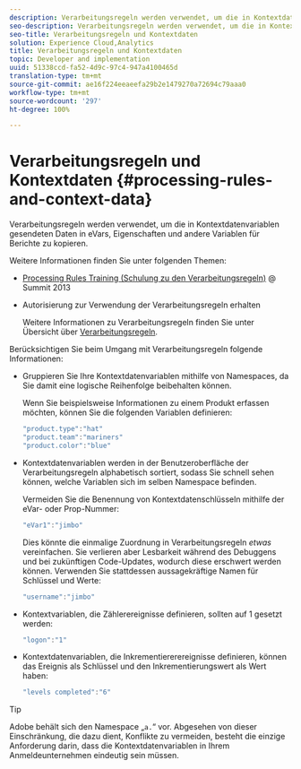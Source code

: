 ```yaml
---
description: Verarbeitungsregeln werden verwendet, um die in Kontextdatenvariablen gesendeten Daten in eVars, Eigenschaften und andere Variablen für Berichte zu kopieren.
seo-description: Verarbeitungsregeln werden verwendet, um die in Kontextdatenvariablen gesendeten Daten in eVars, Eigenschaften und andere Variablen für Berichte zu kopieren.
seo-title: Verarbeitungsregeln und Kontextdaten
solution: Experience Cloud,Analytics
title: Verarbeitungsregeln und Kontextdaten
topic: Developer and implementation
uuid: 51338ccd-fa52-4d9c-97c4-947a4100465d
translation-type: tm+mt
source-git-commit: ae16f224eeaeefa29b2e1479270a72694c79aaa0
workflow-type: tm+mt
source-wordcount: '297'
ht-degree: 100%

---
```



# Verarbeitungsregeln und Kontextdaten {#processing-rules-and-context-data}

Verarbeitungsregeln werden verwendet, um die in Kontextdatenvariablen gesendeten Daten in eVars, Eigenschaften und andere Variablen für Berichte zu kopieren.

Weitere Informationen finden Sie unter folgenden Themen:

* [Processing Rules Training (Schulung zu den Verarbeitungsregeln)](https://tv.adobe.com/embed/1181/16506/) @ Summit 2013
* Autorisierung zur Verwendung der Verarbeitungsregeln erhalten

   Weitere Informationen zu Verarbeitungsregeln finden Sie unter Übersicht über [Verarbeitungsregeln](https://docs.adobe.com/content/help/de-DE/analytics/admin/admin-tools/processing-rules/processing-rules.html).

Berücksichtigen Sie beim Umgang mit Verarbeitungsregeln folgende Informationen:

* Gruppieren Sie Ihre Kontextdatenvariablen mithilfe von Namespaces, da Sie damit eine logische Reihenfolge beibehalten können.

   Wenn Sie beispielsweise Informationen zu einem Produkt erfassen möchten, können Sie die folgenden Variablen definieren:

   ```js
   "product.type":"hat" 
   "product.team":"mariners" 
   "product.color":"blue"
   ```

* Kontextdatenvariablen werden in der Benutzeroberfläche der Verarbeitungsregeln alphabetisch sortiert, sodass Sie schnell sehen können, welche Variablen sich im selben Namespace befinden.

   Vermeiden Sie die Benennung von Kontextdatenschlüsseln mithilfe der eVar- oder Prop-Nummer:

   ```js
   "eVar1":"jimbo"
   ```

   Dies könnte die einmalige Zuordnung in Verarbeitungsregeln *etwas* vereinfachen. Sie verlieren aber Lesbarkeit während des Debuggens und bei zukünftigen Code-Updates, wodurch diese erschwert werden können. Verwenden Sie stattdessen aussagekräftige Namen für Schlüssel und Werte:

   ```js
   "username":"jimbo"
   ```

* Kontextvariablen, die Zählerereignisse definieren, sollten auf 1 gesetzt werden:

   ```js
   "logon":"1"
   ```

* Kontextdatenvariablen, die Inkrementiererereignisse definieren, können das Ereignis als Schlüssel und den Inkrementierungswert als Wert haben:

   ```js
   "levels completed":"6"
   ```

>[!TIP]
>
>Adobe behält sich den Namespace „`a.`“ vor. Abgesehen von dieser Einschränkung, die dazu dient, Konflikte zu vermeiden, besteht die einzige Anforderung darin, dass die Kontextdatenvariablen in Ihrem Anmeldeunternehmen eindeutig sein müssen.


